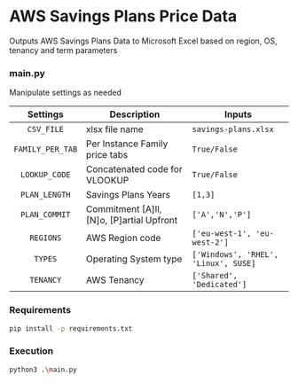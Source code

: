 # AWS Savings Plans Price Data
Outputs AWS Savings Plans Data to Microsoft Excel based on region, OS, tenancy and term parameters

### main.py
Manipulate settings as needed

| Settings | Description | Inputs |
| :----: | --- | --- |
| `CSV_FILE` | xlsx file name | `savings-plans.xlsx` |
| `FAMILY_PER_TAB` | Per Instance Family price tabs | `True/False` |
| `LOOKUP_CODE` | Concatenated code for VLOOKUP | `True/False` |
| `PLAN_LENGTH` | Savings Plans Years | `[1,3]` |
| `PLAN_COMMIT` | Commitment [A]ll, [N]o, [P]artial Upfront | `['A','N','P']` |
| `REGIONS` | AWS Region code | `['eu-west-1', 'eu-west-2']` |
| `TYPES` | Operating System type | `['Windows', 'RHEL', 'Linux', SUSE]` |
| `TENANCY` | AWS Tenancy | `['Shared', 'Dedicated']` |

### Requirements
```sh
pip install -p requirements.txt
```

### Execution 
```sh
python3 .\main.py
```
